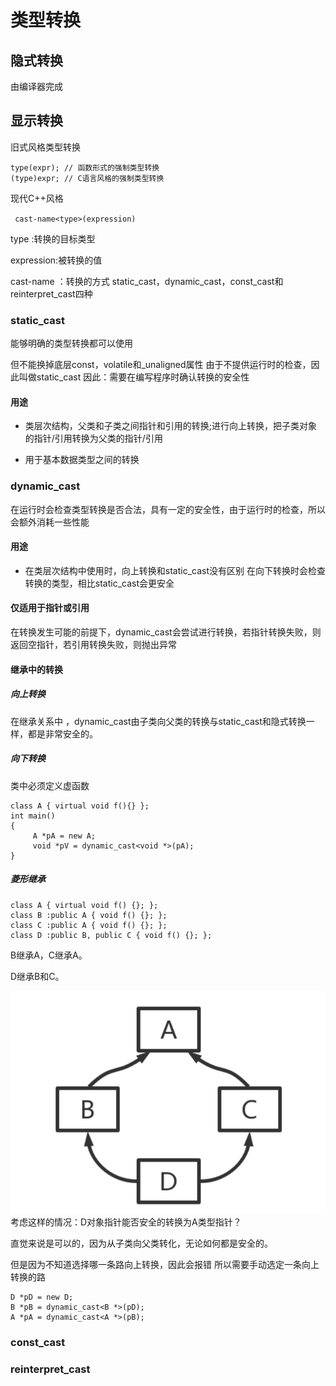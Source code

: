 # 类型转换

## 隐式转换
由编译器完成
## 显示转换

旧式风格类型转换
```
type(expr); // 函数形式的强制类型转换
(type)expr; // C语言风格的强制类型转换

```

现代C++风格

` cast-name<type>(expression)`

type :转换的目标类型

expression:被转换的值

cast-name ：转换的方式 static_cast，dynamic_cast，const_cast和reinterpret_cast四种

### static_cast
能够明确的类型转换都可以使用

但不能换掉底层const，volatile和_unaligned属性
由于不提供运行时的检查，因此叫做static_cast
因此：需要在编写程序时确认转换的安全性

#### 用途

- 类层次结构，父类和子类之间指针和引用的转换;进行向上转换，把子类对象的指针/引用转换为父类的指针/引用

- 用于基本数据类型之间的转换 

### dynamic_cast
在运行时会检查类型转换是否合法，具有一定的安全性，由于运行时的检查，所以会额外消耗一些性能

#### 用途

- 在类层次结构中使用时，向上转换和static_cast没有区别
在向下转换时会检查转换的类型，相比static_cast会更安全



#### 仅适用于指针或引用
在转换发生可能的前提下，dynamic_cast会尝试进行转换，若指针转换失败，则返回空指针，若引用转换失败，则抛出异常

#### 继承中的转换

##### 向上转换
在继承关系中 ，dynamic_cast由子类向父类的转换与static_cast和隐式转换一样，都是非常安全的。
##### 向下转换
类中必须定义虚函数
```
class A { virtual void f(){} };
int main()
{
     A *pA = new A;
     void *pV = dynamic_cast<void *>(pA); 
}
```
##### 菱形继承
```
class A { virtual void f() {}; };
class B :public A { void f() {}; };
class C :public A { void f() {}; };
class D :public B, public C { void f() {}; };

```
B继承A，C继承A。

D继承B和C。

![菱形继承](https://github.com/pipixia626/blog/blob/main/c%2B%2B/image/Inheritance.png)
考虑这样的情况：D对象指针能否安全的转换为A类型指针？

直觉来说是可以的，因为从子类向父类转化，无论如何都是安全的。

但是因为不知道选择哪一条路向上转换，因此会报错
所以需要手动选定一条向上转换的路
```
D *pD = new D;
B *pB = dynamic_cast<B *>(pD);
A *pA = dynamic_cast<A *>(pB);
```

### const_cast


### reinterpret_cast













